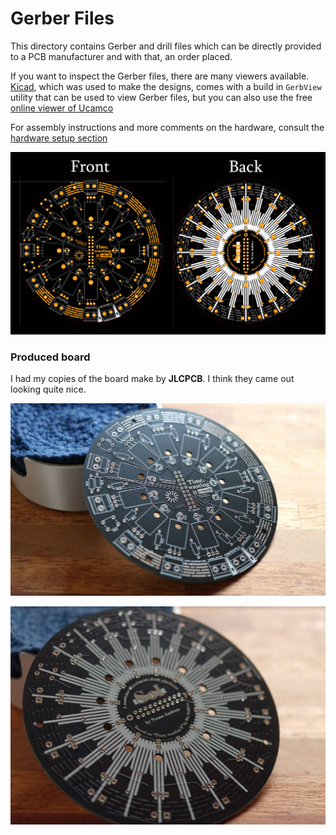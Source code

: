 # Gerber Files

This directory contains Gerber and drill files which can be directly provided to a PCB manufacturer and with that, an order placed.

If you want to inspect the Gerber files, there are many viewers available. [Kicad](https://www.kicad.org/), which was used to make the designs, comes with a build in `GerbView` utility that can be used to view Gerber files, but you can also use the free [online viewer of Ucamco](https://gerber-viewer.ucamco.com/)

For assembly instructions and more comments on the hardware, consult the [hardware setup section](../../docs/hardware.md)

![pcb_front_and_back](../../img/pcb_front_and_back.jpg)

### Produced board

I had my copies of the board make by **JLCPCB**. I think they came out looking quite nice.

![pcb front](../../img/JLCPCB_front.JPG)

![pcb back](../../img/JLCPCB_back.JPG)